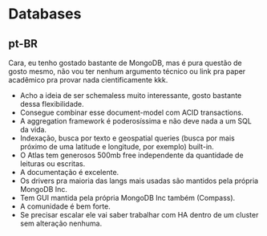 # Databases

## pt-BR

Cara, eu tenho gostado bastante de MongoDB, mas é pura questão de gosto mesmo, não vou ter nenhum argumento técnico ou link pra paper acadêmico pra provar nada cientificamente kkk.
- Acho a ideia de ser schemaless muito interessante, gosto bastante dessa flexibilidade.
- Consegue combinar esse document-model com ACID transactions.
- A aggregation framework é poderosíssima e não deve nada a um SQL da vida.
- Indexação, busca por texto e geospatial queries (busca por mais próximo de uma latitude e longitude, por exemplo) built-in.
- O Atlas tem generosos 500mb free independente da quantidade de leituras ou escritas.
- A documentação é excelente. 
- Os drivers pra maioria das langs mais usadas são mantidos pela própria MongoDB Inc.
- Tem GUI mantida pela própria MongoDB Inc também (Compass).
- A comunidade é bem forte.
- Se precisar escalar ele vai saber trabalhar com HA dentro de um cluster sem alteração nenhuma.
